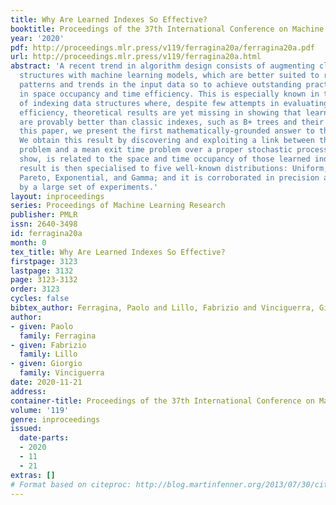 ```yaml
---
title: Why Are Learned Indexes So Effective?
booktitle: Proceedings of the 37th International Conference on Machine Learning
year: '2020'
pdf: http://proceedings.mlr.press/v119/ferragina20a/ferragina20a.pdf
url: http://proceedings.mlr.press/v119/ferragina20a.html
abstract: 'A recent trend in algorithm design consists of augmenting classic data
  structures with machine learning models, which are better suited to reveal and exploit
  patterns and trends in the input data so to achieve outstanding practical improvements
  in space occupancy and time efficiency. This is especially known in the context
  of indexing data structures where, despite few attempts in evaluating their asymptotic
  efficiency, theoretical results are yet missing in showing that learned indexes
  are provably better than classic indexes, such as B+ trees and their variants. In
  this paper, we present the first mathematically-grounded answer to this open problem.
  We obtain this result by discovering and exploiting a link between the original
  problem and a mean exit time problem over a proper stochastic process which, we
  show, is related to the space and time occupancy of those learned indexes. Our general
  result is then specialised to five well-known distributions: Uniform, Lognormal,
  Pareto, Exponential, and Gamma; and it is corroborated in precision and robustness
  by a large set of experiments.'
layout: inproceedings
series: Proceedings of Machine Learning Research
publisher: PMLR
issn: 2640-3498
id: ferragina20a
month: 0
tex_title: Why Are Learned Indexes So Effective?
firstpage: 3123
lastpage: 3132
page: 3123-3132
order: 3123
cycles: false
bibtex_author: Ferragina, Paolo and Lillo, Fabrizio and Vinciguerra, Giorgio
author:
- given: Paolo
  family: Ferragina
- given: Fabrizio
  family: Lillo
- given: Giorgio
  family: Vinciguerra
date: 2020-11-21
address: 
container-title: Proceedings of the 37th International Conference on Machine Learning
volume: '119'
genre: inproceedings
issued:
  date-parts:
  - 2020
  - 11
  - 21
extras: []
# Format based on citeproc: http://blog.martinfenner.org/2013/07/30/citeproc-yaml-for-bibliographies/
---
```

